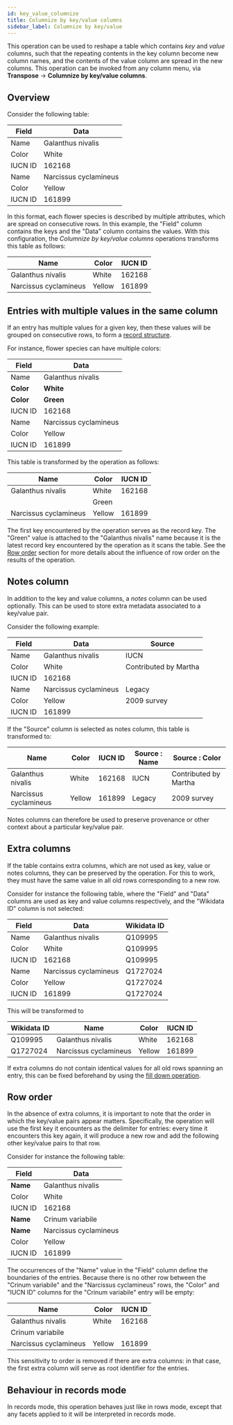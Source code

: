 ```yaml
---
id: key_value_columnize
title: Columnize by key/value columns
sidebar_label: Columnize by key/value
---
```


This operation can be used to reshape a table which contains *key* and *value* columns, such that the repeating contents in the key column become new column names, and the contents of the value column are spread in the new columns. This operation can be invoked from
any column menu, via **Transpose** → **Columnize by key/value columns**.

Overview
--------

Consider the following table:

| Field   | Data                  |
|---------|-----------------------|
| Name    | Galanthus nivalis     |
| Color   | White                 |
| IUCN ID | 162168                | 
| Name    | Narcissus cyclamineus |
| Color   | Yellow                |
| IUCN ID | 161899                |

In this format, each flower species is described by multiple attributes, which are spread on consecutive rows.
In this example, the "Field" column contains the keys and the "Data" column contains the values. With
this configuration, the *Columnize by key/value columns* operations transforms this table as follows:

| Name                  | Color    | IUCN ID |
|-----------------------|----------|---------|
| Galanthus nivalis     | White    | 162168  |
| Narcissus cyclamineus | Yellow   | 161899  |

Entries with multiple values in the same column
-----------------------------------------------

If an entry has multiple values for a given key, then these values will be grouped on consecutive rows,
to form a [record structure](../records_mode.md).

For instance, flower species can have multiple colors:

| Field       | Data                  |
|-------------|-----------------------|
| Name        | Galanthus nivalis     |
| **Color**   | **White**             |
| **Color**   | **Green**             |
| IUCN ID     | 162168                | 
| Name        | Narcissus cyclamineus |
| Color       | Yellow                |
| IUCN ID     | 161899                |

This table is transformed by the operation as follows:

| Name                  | Color    | IUCN ID |
|-----------------------|----------|---------|
| Galanthus nivalis     | White    | 162168  |
|                       | Green    |         |
| Narcissus cyclamineus | Yellow   | 161899  |

The first key encountered by the operation serves as the record key.
The "Green" value is attached to the "Galanthus nivalis" name because it is the latest record key encountered by the operation as it scans the table. See the [Row order](#row-order) section for more details about the influence of row order on
the results of the operation.

Notes column
------------

In addition to the key and value columns, a *notes* column can be used optionally. This can be used
to store extra metadata associated to a key/value pair.

Consider the following example:

| Field   | Data                  | Source                |
|---------|-----------------------|-----------------------|
| Name    | Galanthus nivalis     | IUCN                  |
| Color   | White                 | Contributed by Martha |
| IUCN ID | 162168                |                       |
| Name    | Narcissus cyclamineus | Legacy                |
| Color   | Yellow                | 2009 survey           |
| IUCN ID | 161899                |                       |

If the "Source" column is selected as notes column, this table is transformed to:

| Name                  | Color    | IUCN ID | Source : Name | Source : Color        |
|-----------------------|----------|---------|---------------|-----------------------|
| Galanthus nivalis     | White    | 162168  | IUCN          | Contributed by Martha |
| Narcissus cyclamineus | Yellow   | 161899  | Legacy        | 2009 survey           |

Notes columns can therefore be used to preserve provenance or other context about a particular key/value pair.

Extra columns
-------------

If the table contains extra columns, which are not used as key, value or notes columns, they can be preserved
by the operation. For this to work, they must have the same value in all old rows corresponding to a new row.

Consider for instance the following table, where the "Field" and "Data" columns are used as key and value columns
respectively, and the "Wikidata ID" column is not selected:

| Field   | Data                  | Wikidata ID |
|---------|-----------------------|-------------|
| Name    | Galanthus nivalis     | Q109995     |
| Color   | White                 | Q109995     |
| IUCN ID | 162168                | Q109995     |
| Name    | Narcissus cyclamineus | Q1727024    |
| Color   | Yellow                | Q1727024    |
| IUCN ID | 161899                | Q1727024    |

This will be transformed to

| Wikidata ID | Name                  | Color    | IUCN ID |
|-------------|-----------------------|----------|---------|
| Q109995     | Galanthus nivalis     | White    | 162168  |
| Q1727024    | Narcissus cyclamineus | Yellow   | 161899  |

If extra columns do not contain identical values for all old rows spanning an entry, this can
be fixed beforehand by using the [fill down operation](fill_down.md).

Row order
---------

In the absence of extra columns, it is important to note that the order in which 
the key/value pairs appear matters. Specifically, the operation will use the first key it encounters as the delimiter for entries:
every time it encounters this key again, it will produce a new row and add the following other key/value pairs to that row.

Consider for instance the following table:

| Field    | Data                  |
|----------|-----------------------|
| **Name** | Galanthus nivalis     |
| Color    | White                 |
| IUCN ID  | 162168                | 
| **Name** | Crinum variabile      |
| **Name** | Narcissus cyclamineus |
| Color    | Yellow                |
| IUCN ID  | 161899                |

The occurrences of the "Name" value in the "Field" column define the boundaries of the entries. Because there is
no other row between the "Crinum variabile" and the "Narcissus cyclamineus" rows, the "Color" and "IUCN ID" columns
for the "Crinum variabile" entry will be empty:

| Name                  | Color    | IUCN ID |
|-----------------------|----------|---------|
| Galanthus nivalis     | White    | 162168  |
| Crinum variabile      |          |         |
| Narcissus cyclamineus | Yellow   | 161899  |

This sensitivity to order is removed if there are extra columns: in that case, the first extra column will serve as root identifier
for the entries.

Behaviour in records mode
-------------------------

In records mode, this operation behaves just like in rows mode, except that any facets applied to it will be interpreted in records mode.
